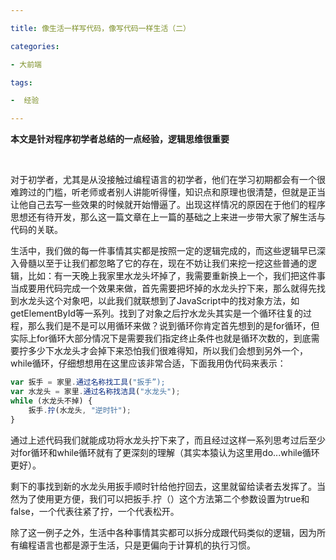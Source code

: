 ```yaml
---

title: 像生活一样写代码，像写代码一样生活（二）

categories:

- 大前端

tags:

-  经验

---
```


**本文是针对程序初学者总结的一点经验，逻辑思维很重要**

<br>

对于初学者，尤其是从没接触过编程语言的初学者，他们在学习初期都会有一个很难跨过的门槛，听老师或者别人讲能听得懂，知识点和原理也很清楚，但就是正当让他自己去写一些效果的时候就开始懵逼了。出现这样情况的原因在于他们的程序思想还有待开发，那么这一篇文章在上一篇的基础之上来进一步带大家了解生活与代码的关联。

生活中，我们做的每一件事情其实都是按照一定的逻辑完成的，而这些逻辑早已深入骨髓以至于让我们都忽略了它的存在，现在不妨让我们来挖一挖这些普通的逻辑，比如：有一天晚上我家里水龙头坏掉了，我需要重新换上一个，我们把这件事当成要用代码完成一个效果来做，首先需要把坏掉的水龙头拧下来，那么就得先找到水龙头这个对象吧，以此我们就联想到了JavaScript中的找对象方法，如getElementById等一系列。找到了对象之后拧水龙头其实是一个循环往复的过程，那么我们是不是可以用循环来做？说到循环你肯定首先想到的是for循环，但实际上for循环大部分情况下是需要我们指定终止条件也就是循环次数的，到底需要拧多少下水龙头才会掉下来恐怕我们很难得知，所以我们会想到另外一个，while循环，仔细想想用在这里应该非常合适，下面我用伪代码来表示： 

```javascript
var 扳手 = 家里.通过名称找工具("扳手”);
var 水龙头 = 家里.通过名称找洁具("水龙头");
while (水龙头不掉) {
    扳手.拧(水龙头, "逆时针");
}
```

通过上述代码我们就能成功将水龙头拧下来了，而且经过这样一系列思考过后至少对for循环和while循环就有了更深刻的理解（其实本猿认为这里用do...while循环更好）。

剩下的事找到新的水龙头用扳手顺时针给他拧回去，这里就留给读者去发挥了。当然为了使用更方便，我们可以把扳手.拧（）这个方法第二个参数设置为true和false，一个代表往紧了拧，一个代表松开。

除了这一例子之外，生活中各种事情其实都可以拆分成跟代码类似的逻辑，因为所有编程语言也都是源于生活，只是更偏向于计算机的执行习惯。